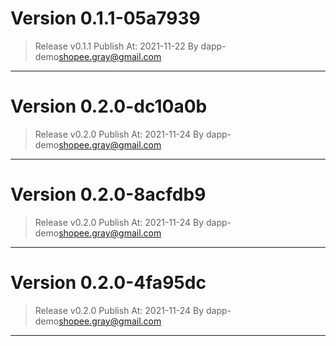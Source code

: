 
# Version 0.1.1-05a7939
    
> Release v0.1.1
 Publish At: 2021-11-22 By dapp-demo<shopee.gray@gmail.com>
---

# Version 0.2.0-dc10a0b
    
> Release v0.2.0
 Publish At: 2021-11-24 By dapp-demo<shopee.gray@gmail.com>
---

# Version 0.2.0-8acfdb9
    
> Release v0.2.0
 Publish At: 2021-11-24 By dapp-demo<shopee.gray@gmail.com>
---

# Version 0.2.0-4fa95dc
    
> Release v0.2.0
 Publish At: 2021-11-24 By dapp-demo<shopee.gray@gmail.com>
---

